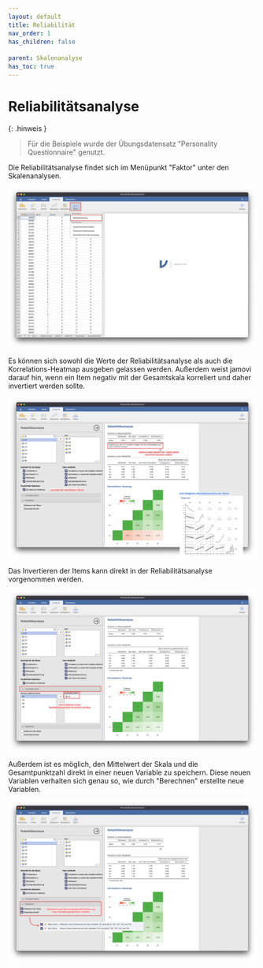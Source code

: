 ```yaml
---
layout: default
title: Reliabilität
nav_order: 1
has_children: false

parent: Skalenanalyse
has_toc: true
---
```


# Reliabilitätsanalyse

{: .hinweis }
> Für die Beispiele wurde der Übungsdatensatz "Personality Questionnaire" genutzt.

Die Reliabilitätsanalyse findet sich im Menüpunkt "Faktor" unter den Skalenanalysen.

<a href="./pics/07_01_01.png" target="_blank">
  <img src="./pics/07_01_01.png"/>
</a>

Es können sich sowohl die Werte der Reliabilitätsanalyse als auch die Korrelations-Heatmap ausgeben gelassen werden.
Außerdem weist jamovi darauf hin, wenn ein Item negativ mit der Gesamtskala korreliert und daher invertiert werden sollte.

<a href="./pics/07_01_02.png" target="_blank">
  <img src="./pics/07_01_02.png"/>
</a>

Das Invertieren der Items kann direkt in der Reliabilitätsanalyse vorgenommen werden.

<a href="./pics/07_01_03.png" target="_blank">
  <img src="./pics/07_01_03.png"/>
</a>

Außerdem ist es möglich, den Mittelwert der Skala und die Gesamtpunktzahl direkt in einer neuen Variable zu speichern.
Diese neuen Variablen verhalten sich genau so, wie durch "Berechnen" erstellte neue Variablen.

<a href="./pics/07_01_04.png" target="_blank">
  <img src="./pics/07_01_04.png"/>
</a>